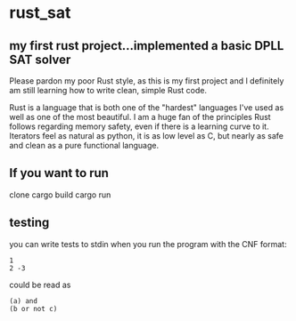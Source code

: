 # rust_sat

## my first rust project...implemented a basic DPLL SAT solver

Please pardon my poor Rust style, as this is my first project and I definitely am still learning how to write clean, simple Rust code.

Rust is a language that is both one of the "hardest" languages I've used as well as one of the most beautiful. I am a huge fan of the
principles Rust follows regarding memory safety, even if there is a learning curve to it. Iterators feel as natural as python, it is as 
low level as C, but nearly as safe and clean as a pure functional language. 

## If you want to run
clone
cargo build
cargo run

## testing
you can write tests to stdin when you run the program with the CNF format:
```
1
2 -3
```
could be read as 
```
(a) and
(b or not c)
```
